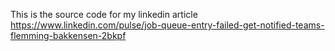 This is the source code for my linkedin article https://www.linkedin.com/pulse/job-queue-entry-failed-get-notified-teams-flemming-bakkensen-2bkpf

